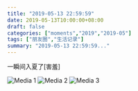 ```yaml
---
title: "2019-05-13 22:59:59"
date: 2019-05-13T10:00:00+08:00
draft: false
categories: ["moments","2019","2019-05"]
tags: ["朋友圈","生活记录"]
summary: "2019-05-13 22:59:59..."
---
```


一瞬间入夏了[害羞]

![Media 1](/Moments/photos/2019-05-13/201905132259590.jpg)
![Media 2](/Moments/photos/2019-05-13/201905132259591.jpg)
![Media 3](/Moments/photos/2019-05-13/201905132259592.jpg)

